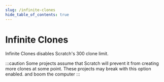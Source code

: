 ```yaml
---
slug: /infinite-clones
hide_table_of_contents: true
---
```


# Infinite Clones

Infinite Clones disables Scratch's 300 clone limit.

:::caution
Some projects assume that Scratch will prevent it from creating more clones at some point. These projects may break with this option enabled. and boom the computer
:::
